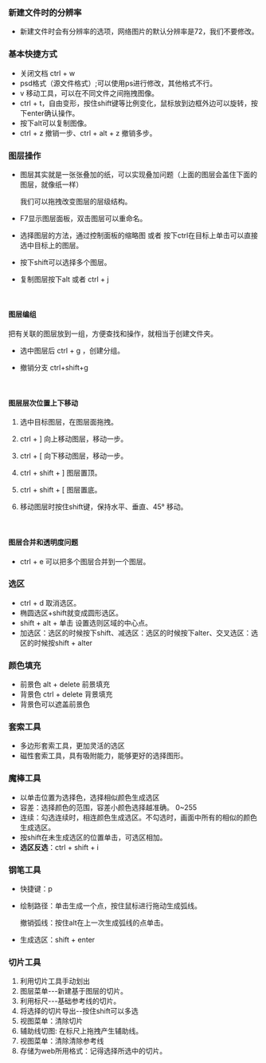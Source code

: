 ### 新建文件时的分辨率

- 新建文件时会有分辨率的选项，网络图片的默认分辨率是72，我们不要修改。​


### 基本快捷方式

- 关闭文档 ctrl + w
- psd格式（源文件格式）;可以使用ps进行修改，其他格式不行。
- v 移动工具，可以在不同文件之间拖拽图像。
- ctrl + t，自由变形，按住shift键等比例变化，鼠标放到边框外边可以旋转，按下enter确认操作。
- 按下alt可以复制图像。
- ctrl + z 撤销一步、ctrl + alt + z 撤销多步。

### 图层操作

- 图层其实就是一张张叠加的纸，可以实现叠加问题（上面的图层会盖住下面的图层，就像纸一样）

  我们可以拖拽改变图层的层级结构。


- F7显示图层面板，双击图层可以重命名。

- 选择图层的方法，通过控制面板的缩略图 或者 按下ctrl在目标上单击可以直接选中目标上的图层。

- 按下shift可以选择多个图层。

- 复制图层按下alt 或者 ctrl + j

  ​

#### 图层编组

把有关联的图层放到一组，方便查找和操作，就相当于创建文件夹。

- 选中图层后 ctrl + g ，创建分组。

- 撤销分支 ctrl+shift+g 

  ​

#### 图层层次位置上下移动

1. 选中目标图层，在图层面拖拽。

2. ctrl + ] 向上移动图层，移动一步。

3. ctrl + [ 向下移动图层，移动一步。

4. ctrl + shift + ]  图层置顶。

5. ctrl + shift  + [   图层置底。

6. 移动图层时按住shift键，保持水平、垂直、45° 移动。

   ​

#### 图层合并和透明度问题

- ctrl + e 可以把多个图层合并到一个图层。

### 选区

- ctrl + d 取消选区。
- 椭圆选区+shift就变成圆形选区。
- shift + alt + 单击 设置选则区域的中心点。
- 加选区：选区的时候按下shift、减选区：选区的时候按下alter、交叉选区：选区的时候按shift + alter

### 颜色填充

- 前景色 alt + delete 前景填充
- 背景色 ctrl + delete 背景填充
- 背景色可以遮盖前景色

### 套索工具

- 多边形套索工具，更加灵活的选区
- 磁性套索工具，具有吸附能力，能够更好的选择图形。

### 魔棒工具

- 以单击位置为选择色，选择相似颜色生成选区
- 容差：选择颜色的范围，容差小颜色选择越准确。 0~255
- 连续：勾选连续时，相连颜色生成选区。不勾选时，画面中所有的相似的颜色生成选区。
- 按shift在未生成选区的位置单击，可选区相加。
- **选区反选**：ctrl + shift + i

### 钢笔工具 

- 快捷键：p

- 绘制路径：单击生成一个点，按住鼠标进行拖动生成弧线。

  撤销弧线：按住alt在上一次生成弧线的点单击。

- 生成选区：shift + enter

### 切片工具

1. 利用切片工具手动划出
2. 图层菜单---新建基于图层的切片。
3. 利用标尺---基础参考线的切片。
4. 将选择的切片导出--按住shift可以多选
5. 视图菜单：清除切片
6. 辅助线切图: 在标尺上拖拽产生辅助线。
7. 视图菜单：清除清除参考线
8. 存储为web所用格式：记得选择所选中的切片。